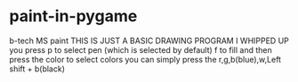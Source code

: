# paint-in-pygame
b-tech MS paint
THIS IS JUST A BASIC DRAWING PROGRAM I WHIPPED UP
you press p to select pen (which is selected by default)
f to fill and then press the color
to select colors you can simply press the r,g,b(blue),w,Left shift + b(black)
